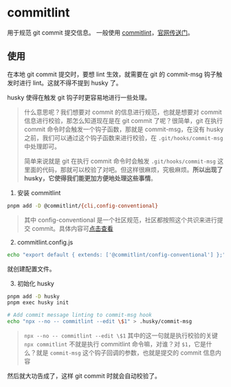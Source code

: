 # commitlint

用于规范 git commit 提交信息。
一般使用 [commitlint](https://github.com/conventional-changelog/commitlint)，[官网传送门](https://commitlint.js.org/)。

## 使用

在本地 git commit 提交时，要想 lint 生效，就需要在 git 的 commit-msg 钩子触发时进行 lint。这就不得不提到 husky 了。

husky 使得在触发 git 钩子时更容易地进行一些处理。
> 什么意思呢？我们想要对 commit 的信息进行规范，也就是想要对 commit 信息进行校验，那怎么知道现在是在 git commit 了呢？很简单，git 在执行 commit 命令时会触发一个钩子函数，那就是 commit-msg，在没有 husky 之前，我们可以通过这个钩子函数来进行校验，在 `.git/hooks/commit-msg` 中处理即可。
>
> 简单来说就是 git 在执行 commit 命令时会触发 `.git/hooks/commit-msg` 这里面的代码，那就可以校验了对吧。但这样很麻烦，究极麻烦。**所以出现了 husky，它使得我们能更加方便地处理这些事情**。

1. 安装 commitlint

```bash
pnpm add -D @commitlint/{cli,config-conventional}
```
> 其中 config-conventional 是一个社区规范，社区都按照这个共识来进行提交 commit。具体内容可[点击查看](https://github.com/conventional-changelog/commitlint/tree/master/%40commitlint/config-conventional)

2. commitlint.config.js
```bash
echo "export default { extends: ['@commitlint/config-conventional'] };" > commitlint.config.js
```
就创建配置文件。

3. 初始化 husky
```bash
pnpm add -D husky
pnpm exec husky init

# Add commit message linting to commit-msg hook
echo "npx --no -- commitlint --edit \$1" > .husky/commit-msg
```
> `npx --no -- commitlint --edit \$1` 其中的这一句就是执行校验的关键 `npx commitlint` 不就是执行 commitlint 命令嘛，对谁？对 `$1`，它是什么？就是 `commit-msg` 这个钩子回调的参数，也就是提交的 commit 信息内容

然后就大功告成了，这样 git commit 时就会自动校验了。
